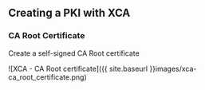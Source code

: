 ## Creating a PKI with XCA

### CA Root Certificate

Create a self-signed CA Root certificate

![XCA - CA Root certificate]({{ site.baseurl }}images/xca-ca_root_certificate.png)

